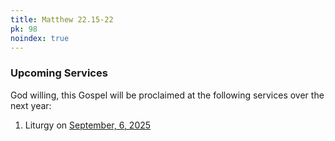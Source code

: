 ```yaml
---
title: Matthew 22.15-22
pk: 98
noindex: true
---
```


### Upcoming Services

God willing, this Gospel will be proclaimed at the following services over the next year:


1. Liturgy on [September,  6, 2025](https://orthocal.info/readings/gregorian/2025/09/06/)

